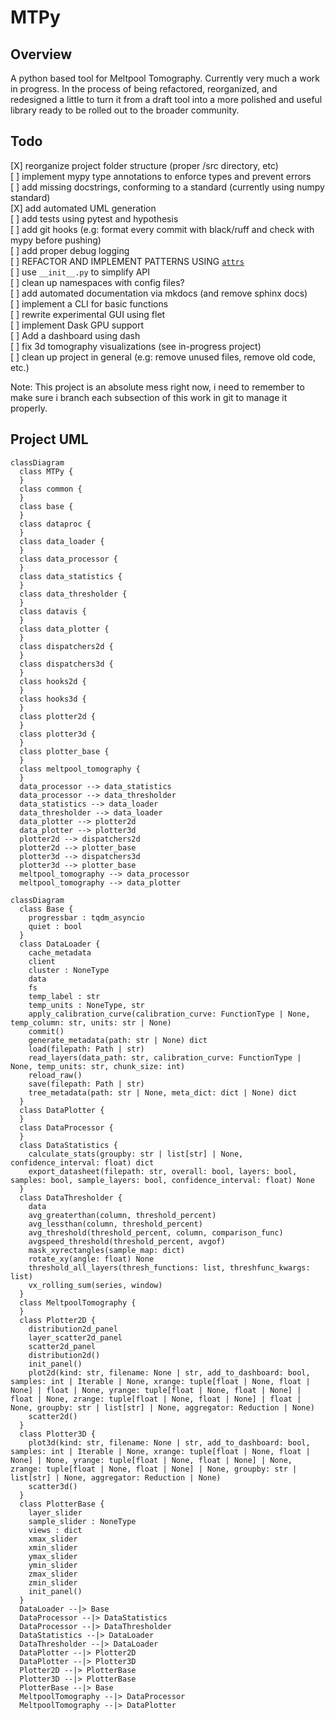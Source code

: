 # MTPy

## Overview

A python based tool for Meltpool Tomography. Currently very much a work in progress. In the process of being refactored, reorganized, and redesigned a little to turn it from a draft tool into a more polished and useful library ready to be rolled out to the broader community.

## Todo

[X] reorganize project folder structure (proper /src directory, etc)\
[ ] implement mypy type annotations to enforce types and prevent errors\
[ ] add missing docstrings, conforming to a standard (currently using numpy standard)\
[X] add automated UML generation\
[ ] add tests using pytest and hypothesis\
[ ] add git hooks (e.g: format every commit with black/ruff  and check with mypy before pushing)\
[ ] add proper debug logging\
[ ] REFACTOR AND IMPLEMENT PATTERNS USING [`attrs`](https://www.attrs.org/en/stable/)\
[ ] use `__init__.py` to simplify API\
[ ] clean up namespaces with config files?\
[ ] add automated documentation via mkdocs (and remove sphinx docs)\
[ ] implement a CLI for basic functions\
[ ] rewrite experimental GUI using flet\
[ ] implement Dask GPU support\
[ ] Add a dashboard using dash\
[ ] fix 3d tomography visualizations (see in-progress project)\
[ ] clean up project in general (e.g: remove unused files, remove old code, etc.)

Note: This project is an absolute mess right now, i need to remember to make sure i branch each subsection of this work in git to manage it properly.

## Project UML

```mermaid
classDiagram
  class MTPy {
  }
  class common {
  }
  class base {
  }
  class dataproc {
  }
  class data_loader {
  }
  class data_processor {
  }
  class data_statistics {
  }
  class data_thresholder {
  }
  class datavis {
  }
  class data_plotter {
  }
  class dispatchers2d {
  }
  class dispatchers3d {
  }
  class hooks2d {
  }
  class hooks3d {
  }
  class plotter2d {
  }
  class plotter3d {
  }
  class plotter_base {
  }
  class meltpool_tomography {
  }
  data_processor --> data_statistics
  data_processor --> data_thresholder
  data_statistics --> data_loader
  data_thresholder --> data_loader
  data_plotter --> plotter2d
  data_plotter --> plotter3d
  plotter2d --> dispatchers2d
  plotter2d --> plotter_base
  plotter3d --> dispatchers3d
  plotter3d --> plotter_base
  meltpool_tomography --> data_processor
  meltpool_tomography --> data_plotter
```

```mermaid
classDiagram
  class Base {
    progressbar : tqdm_asyncio
    quiet : bool
  }
  class DataLoader {
    cache_metadata
    client
    cluster : NoneType
    data
    fs
    temp_label : str
    temp_units : NoneType, str
    apply_calibration_curve(calibration_curve: FunctionType | None, temp_column: str, units: str | None)
    commit()
    generate_metadata(path: str | None) dict
    load(filepath: Path | str)
    read_layers(data_path: str, calibration_curve: FunctionType | None, temp_units: str, chunk_size: int)
    reload_raw()
    save(filepath: Path | str)
    tree_metadata(path: str | None, meta_dict: dict | None) dict
  }
  class DataPlotter {
  }
  class DataProcessor {
  }
  class DataStatistics {
    calculate_stats(groupby: str | list[str] | None, confidence_interval: float) dict
    export_datasheet(filepath: str, overall: bool, layers: bool, samples: bool, sample_layers: bool, confidence_interval: float) None
  }
  class DataThresholder {
    data
    avg_greaterthan(column, threshold_percent)
    avg_lessthan(column, threshold_percent)
    avg_threshold(threshold_percent, column, comparison_func)
    avgspeed_threshold(threshold_percent, avgof)
    mask_xyrectangles(sample_map: dict)
    rotate_xy(angle: float) None
    threshold_all_layers(thresh_functions: list, threshfunc_kwargs: list)
    vx_rolling_sum(series, window)
  }
  class MeltpoolTomography {
  }
  class Plotter2D {
    distribution2d_panel
    layer_scatter2d_panel
    scatter2d_panel
    distribution2d()
    init_panel()
    plot2d(kind: str, filename: None | str, add_to_dashboard: bool, samples: int | Iterable | None, xrange: tuple[float | None, float | None] | float | None, yrange: tuple[float | None, float | None] | float | None, zrange: tuple[float | None, float | None] | float | None, groupby: str | list[str] | None, aggregator: Reduction | None)
    scatter2d()
  }
  class Plotter3D {
    plot3d(kind: str, filename: None | str, add_to_dashboard: bool, samples: int | Iterable | None, xrange: tuple[float | None, float | None] | None, yrange: tuple[float | None, float | None] | None, zrange: tuple[float | None, float | None] | None, groupby: str | list[str] | None, aggregator: Reduction | None)
    scatter3d()
  }
  class PlotterBase {
    layer_slider
    sample_slider : NoneType
    views : dict
    xmax_slider
    xmin_slider
    ymax_slider
    ymin_slider
    zmax_slider
    zmin_slider
    init_panel()
  }
  DataLoader --|> Base
  DataProcessor --|> DataStatistics
  DataProcessor --|> DataThresholder
  DataStatistics --|> DataLoader
  DataThresholder --|> DataLoader
  DataPlotter --|> Plotter2D
  DataPlotter --|> Plotter3D
  Plotter2D --|> PlotterBase
  Plotter3D --|> PlotterBase
  PlotterBase --|> Base
  MeltpoolTomography --|> DataProcessor
  MeltpoolTomography --|> DataPlotter

```

